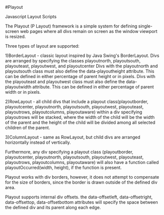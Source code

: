 #Playout

Javascript Layout Scripts

The Playout (P Layout) framework is a simple system for defining single-screen web pages where all divs remain on screen as the window viewport is resized.

Three types of layout are supported:

1)BorderLayout - classic layout inspired by Java Swing's BorderLayout. Divs are arranged by specifying the classes playoutnorth,     playoutsouth, playouteast, playoutwest, and playoutcenter
    Divs with the playoutnorth and playoutsouth class must also define the data-playoutheight attribute. This can be defined in either   percentage of parent height or in pixels.
    Divs with the playouteast and playoutwest class must also define the data-playoutwidth attribute. This can be defined in either   percentage of parent width or in pixels.

2)RowLayout - all child divs that include a playout class(playoutborder, playoutcenter, playoutnorth, playoutsouth, playoutwest, playouteast, playoutrows, playoutcolumns, playoutaware) within a div specifying playoutrows will be stacked, where the width of the child will be the width of the parent and the height of the child will be divided among all selected children of the parent.

3)ColumnLayout - same as RowLayout, but child divs are arranged horizontally instead of vertically.

Furthermore, any div specifying a playout class (playoutborder, playoutcenter, playoutnorth, playoutsouth, playoutwest, playouteast, playoutrows, playoutcolumns, playoutaware) will also have a function called playoutOccurred(width, height), if the function is present. 

Playout works with div borders, however, it does not attempt to compensate for the size of borders, since the border is drawn outside of the defined div area.


Playout supports internal div offsets. the data-offsetleft, data-offsetright, data-offsettop, data-offsetbottom attributes will specify the space between the defined div and its parent along each edge.
